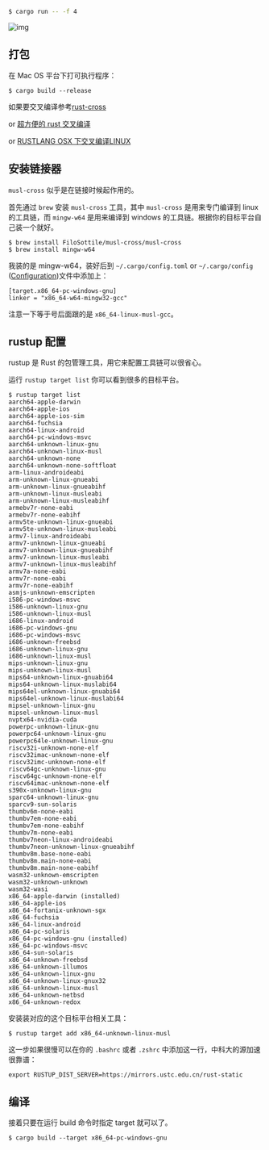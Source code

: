 ```bash
$ cargo run -- -f 4
```

![img](https://cdn.jsdelivr.net/gh/MrSeaWave/figure-bed-profile@main/uPic/2021/y4yIBS_qeplNf.png)

## 打包

在 Mac OS 平台下打可执行程序：

```
$ cargo build --release
```

如果要交叉编译参考[rust-cross](https://github.com/japaric/rust-cross#cross-compiling-with-cargo)

or [超方便的 rust 交叉编译](https://moevis.github.io/cheatsheet/2018/08/18/%E8%B6%85%E6%96%B9%E4%BE%BF%E7%9A%84-Rust-%E4%BA%A4%E5%8F%89%E7%BC%96%E8%AF%91.html)

or [RUSTLANG OSX 下交叉编译LINUX](https://erasin.wang/rust-cross-build/)


## 安装链接器

`musl-cross` 似乎是在链接时候起作用的。

首先通过 `brew` 安装 `musl-cross` 工具，其中 `musl-cross` 是用来专门编译到 linux 的工具链，而 `mingw-w64` 是用来编译到 windows 的工具链。根据你的目标平台自己装一个就好。

```
$ brew install FiloSottile/musl-cross/musl-cross  
$ brew install mingw-w64  
```

我装的是 mingw-w64，装好后到 `~/.cargo/config.toml` or  `~/.cargo/config` ([Configuration](https://doc.rust-lang.org/cargo/reference/config.html))文件中添加上：

```
[target.x86_64-pc-windows-gnu]
linker = "x86_64-w64-mingw32-gcc"
```

注意一下等于号后面跟的是 `x86_64-linux-musl-gcc`。



## rustup 配置
rustup 是 Rust 的包管理工具，用它来配置工具链可以很省心。

运行 `rustup target list` 你可以看到很多的目标平台。

```
$ rustup target list
aarch64-apple-darwin
aarch64-apple-ios
aarch64-apple-ios-sim
aarch64-fuchsia
aarch64-linux-android
aarch64-pc-windows-msvc
aarch64-unknown-linux-gnu
aarch64-unknown-linux-musl
aarch64-unknown-none
aarch64-unknown-none-softfloat
arm-linux-androideabi
arm-unknown-linux-gnueabi
arm-unknown-linux-gnueabihf
arm-unknown-linux-musleabi
arm-unknown-linux-musleabihf
armebv7r-none-eabi
armebv7r-none-eabihf
armv5te-unknown-linux-gnueabi
armv5te-unknown-linux-musleabi
armv7-linux-androideabi
armv7-unknown-linux-gnueabi
armv7-unknown-linux-gnueabihf
armv7-unknown-linux-musleabi
armv7-unknown-linux-musleabihf
armv7a-none-eabi
armv7r-none-eabi
armv7r-none-eabihf
asmjs-unknown-emscripten
i586-pc-windows-msvc
i586-unknown-linux-gnu
i586-unknown-linux-musl
i686-linux-android
i686-pc-windows-gnu
i686-pc-windows-msvc
i686-unknown-freebsd
i686-unknown-linux-gnu
i686-unknown-linux-musl
mips-unknown-linux-gnu
mips-unknown-linux-musl
mips64-unknown-linux-gnuabi64
mips64-unknown-linux-muslabi64
mips64el-unknown-linux-gnuabi64
mips64el-unknown-linux-muslabi64
mipsel-unknown-linux-gnu
mipsel-unknown-linux-musl
nvptx64-nvidia-cuda
powerpc-unknown-linux-gnu
powerpc64-unknown-linux-gnu
powerpc64le-unknown-linux-gnu
riscv32i-unknown-none-elf
riscv32imac-unknown-none-elf
riscv32imc-unknown-none-elf
riscv64gc-unknown-linux-gnu
riscv64gc-unknown-none-elf
riscv64imac-unknown-none-elf
s390x-unknown-linux-gnu
sparc64-unknown-linux-gnu
sparcv9-sun-solaris
thumbv6m-none-eabi
thumbv7em-none-eabi
thumbv7em-none-eabihf
thumbv7m-none-eabi
thumbv7neon-linux-androideabi
thumbv7neon-unknown-linux-gnueabihf
thumbv8m.base-none-eabi
thumbv8m.main-none-eabi
thumbv8m.main-none-eabihf
wasm32-unknown-emscripten
wasm32-unknown-unknown
wasm32-wasi
x86_64-apple-darwin (installed)
x86_64-apple-ios
x86_64-fortanix-unknown-sgx
x86_64-fuchsia
x86_64-linux-android
x86_64-pc-solaris
x86_64-pc-windows-gnu (installed)
x86_64-pc-windows-msvc
x86_64-sun-solaris
x86_64-unknown-freebsd
x86_64-unknown-illumos
x86_64-unknown-linux-gnu
x86_64-unknown-linux-gnux32
x86_64-unknown-linux-musl
x86_64-unknown-netbsd
x86_64-unknown-redox
```

安装装对应的这个目标平台相关工具：
```
$ rustup target add x86_64-unknown-linux-musl
```
这一步如果很慢可以在你的 `.bashrc` 或者 `.zshrc` 中添加这一行，中科大的源加速很靠谱：

```
export RUSTUP_DIST_SERVER=https://mirrors.ustc.edu.cn/rust-static
```

## 编译
接着只要在运行 build 命令时指定 target 就可以了。

```
$ cargo build --target x86_64-pc-windows-gnu
```


